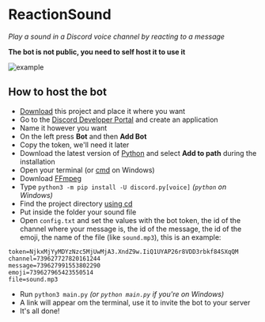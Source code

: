# ReactionSound
*Play a sound in a Discord voice channel by reacting to a message*

**The bot is not public, you need to self host it to use it**

![example](https://elon-musk.is-inside.me/udPv5lFh.gif)

## How to host the bot
- [Download](https://github.com/ssebastianoo/ReactionSound/archive/master.zip) this project and place it where you want 
- Go to the [Discord Developer Portal](https://discord.com/developers/applications) and create an application
- Name it however you want
- On the left press **Bot** and then **Add Bot**
- Copy the token, we'll need it later
- Download the latest version of [Python](https://www.python.org/downloads/) and select **Add to path** during the installation
- Open your terminal (or [cmd](https://www.quora.com/How-do-I-open-terminal-in-windows#:~:text=Press%20%22Win%2DR%2C%22,session%20using%20just%20your%20keyboard.&text=Click%20the%20%22Start%20%3E%3E%20Program,session%20using%20just%20your%20mouse.) on Windows)
- Download [FFmpeg](https://ffmpeg.org/download.html)
- Type `python3 -m pip install -U discord.py[voice]` *(`python` on Windows)*
- Find the project directory [using cd](http://modulesunraveled.com/command-line-beginners/moving-and-out-directories-cd-command)
- Put inside the folder your sound file
- Open `config.txt` and set the values with the bot token, the id of the channel where your message is, the id of the message, the id of the emoji, the name of the file (like `sound.mp3`), this is an example:
```
token=NjkxMjYyMDYzNzc5MjUwMjA3.XndZ9w.IiQ1UYAP26r8VDD3rbkf84SXqQM
channel=739627727820161244
message=739627991553802290
emoji=739627965423550514
file=sound.mp3
```
- Run `python3 main.py` *(or `python main.py` if you're on Windows)*
- A link will appear om the terminal, use it to invite the bot to your server
- It's all done!
